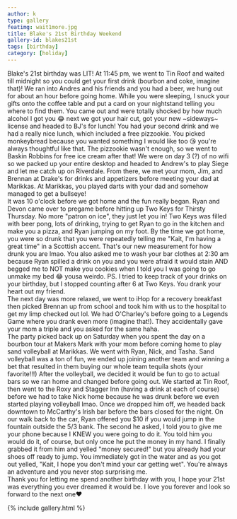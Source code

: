 ```yaml
---
author: k
type: gallery
featimg: wait1more.jpg
title: Blake's 21st Birthday Weekend
gallery-id: blakes21st
tags: [birthday]
category: [holiday]
---
```

Blake's 21st birthday was LIT! At 11:45 pm, we went to Tin Roof and waited till midnight so you could get your first drink (bourbon and coke, imagine that)! We ran into Andres and his friends and you had a beer, we hung out for about an hour before going home. While you were sleeping, I snuck your gifts onto the coffee table and put a card on your nightstand telling you where to find them. You came out and were totally shocked by how much alcohol I got you 😂 next we got your hair cut, got your new ~sideways~ license and headed to BJ's for lunch! You had your second drink and we had a really nice lunch, which included a free pizzookie. You picked monkeybread because you wanted something I would like too 😘 you're always thoughtful like that. The pizzookie wasn't enough, so we went to Baskin Robbins for free ice cream after that! We were on day 3 (?) of no wifi so we packed up your entire desktop and headed to Andrew's to play Siege and let me catch up on Riverdale. From there, we met your mom, Jim, and Brennan at Drake's for drinks and appetizers before meeting your dad at Marikkas. At Marikkas, you played darts with your dad and somehow managed to get a bullseye! 
<br> 	It was 10 o'clock before we got home and the fun really began. Ryan and Devon came over to pregame before hitting up Two Keys for Thirsty Thursday. No more "patron on ice", they just let you in! Two Keys was filled with beer pong, lots of drinking, trying to get Ryan to go in the kitchen and make you a pizza, and Ryan jumping on my foot. By the time we got home, you were so drunk that you were repeatedly telling me "Kait, I'm having a great time" in a Scottish accent. That's our new measurement for how drunk you are lmao. You also asked me to wash your bar clothes at 2:30 am because Ryan spilled a drink on you and you were afraid it would stain AND begged me to NOT make you cookies when I told you I was going to go unmake my bed 😂 yousa weirdo. PS. I tried to keep track of your drinks on your birthday, but I stopped counting after 6 at Two Keys. You drank your heart out my friend.
<br> 	The next day was more relaxed, we went to iHop for a recovery breakfast then picked Brennan up from school and took him with us to the hospital to get my limp checked out lol. We had O'Charley's before going to a Legends Game where you drank even more (imagine that!). They accidentally gave your mom a triple and you asked for the same haha. 
<br> 	The party picked back up on Saturday when you spent the day on a bourbon tour at Makers Mark with your mom before coming home to play sand volleyball at Marikkas. We went with Ryan, Nick, and Tasha. Sand volleyball was a ton of fun, we ended up joining another team and winning a bet that resulted in them buying our whole team tequila shots (your favorite!!!) After the volleyball, we decided it would be fun to go to actual bars so we ran home and changed before going out. We started at Tin Roof, then went to the Roxy and Stagger Inn (having a drink at each of course) before we had to take Nick home because he was drunk before we even started playing volleyball lmao. Once we dropped him off, we headed back downtown to McCarthy's Irish bar before the bars closed for the night. On our walk back to the car, Ryan offered you $10 if you would jump in the fountain outside the 5/3 bank. The second he asked, I told you to give me your phone because I KNEW you were going to do it. You told him you would do it, of course, but only once he put the money in my hand. I finally grabbed it from him and yelled "money secured!" but you already had your shoes off ready to jump. You immediately got in the water and as you got out yelled, "Kait, I hope you don't mind your car getting wet". You're always an adventure and you never stop surprising me. 
<br> 	Thank you for letting me spend another birthday with you, I hope your 21st was everything you ever dreamed it would be. I love you forever and look so forward to the next one❤️
<br>

{% include gallery.html %}
